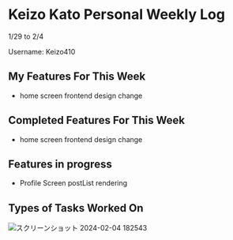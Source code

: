 # Keizo Kato Personal Weekly Log

1/29 to 2/4

Username: Keizo410

## My Features For This Week

- home screen frontend design change

## Completed Features For This Week

- home screen frontend design change

## Features in progress

- Profile Screen postList rendering

## Types of Tasks Worked On

![スクリーンショット 2024-02-04 182543](https://github.com/COSC-499-W2023/year-long-project-team-21/assets/90278067/401d8fdb-b2fb-4eeb-8bb3-559d19432c85)
